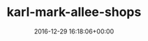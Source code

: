 ---
title:		"karl-mark-allee-shops"
type:		"upload"
description:		"TBC"
date:		"2016-12-29 16:18:06+00:00"
album:		"city"
filename:		"karl-mark-allee-shops.md"
series:		""
cl_public_id:		"city/karl-mark-allee-shops"
cl_version:		1497000321
format:		"tiff"
bytes:		4217980
width:		2560
height:		1440
exposure_mode:		"Auto"
program:		"Aperture-priority AE"
aperture:		"5.0"
focal_length:		"70.0 mm"
iso:		"200"
shutter_speed:		"1/30"
metering:		"Multi-segment"
flash:		"Off, Did not fire"
white_balance:		"Custom"
colour_temp:		"4350"
has_crop:		"true"
orientation:		"Horizontal (normal)"
camera_model:		"NIKON D800"
lens_info:		"24-70mm f/2.8"
artist:		"No artist info"
x_resolution:		"300"
y_resolution:		"300"
---